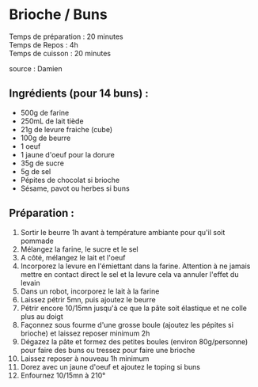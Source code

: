 # Brioche / Buns

Temps de préparation : 20 minutes  
Temps de Repos : 4h  
Temps de cuisson : 20 minutes

source : Damien

## Ingrédients (pour 14 buns) :

- 500g de farine
- 250mL de lait tiède
- 21g de levure fraiche (cube)
- 100g de beurre
- 1 oeuf
- 1 jaune d'oeuf pour la dorure
- 35g de sucre
- 5g de sel
- Pépites de chocolat si brioche
- Sésame, pavot ou herbes si buns

## Préparation :

1. Sortir le beurre 1h avant à température ambiante pour qu'il soit pommade
2. Mélangez la farine, le sucre et le sel
3. A côté, mélangez le lait et l'oeuf
4. Incorporez la levure en l'émiettant dans la farine. Attention à ne jamais mettre en contact direct le sel et la levure cela va annuler l'effet du levain
5. Dans un robot, incorporez le lait à la farine
6. Laissez pétrir 5mn, puis ajoutez le beurre
7. Pétrir encore 10/15mn jusqu'à ce que la pâte soit élastique et ne colle plus au doigt
8. Façonnez sous fourme d'une grosse boule (ajoutez les pépites si brioche) et laissez reposer minimum 2h
9. Dégazez la pâte et formez des petites boules (environ 80g/personne) pour faire des buns ou tressez pour faire une brioche
10. Laissez reposer à nouveau 1h minimum
11. Dorez avec un jaune d'oeuf et ajoutez le toping si buns
12. Enfournez 10/15mn à 210°
